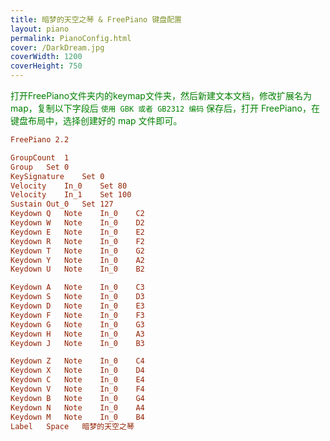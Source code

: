 ```yaml
---
title: 暗梦的天空之琴 & FreePiano 键盘配置
layout: piano
permalink: PianoConfig.html
cover: /DarkDream.jpg
coverWidth: 1200
coverHeight: 750
---
```


<font color="green">打开FreePiano文件夹内的keymap文件夹，然后新建文本文档，修改扩展名为map，复制以下字段后 <code>使用 GBK 或者 GB2312 编码</code> 保存后，打开 FreePiano，在键盘布局中，选择创建好的 map 文件即可。</font>
```ini
FreePiano 2.2

GroupCount	1
Group	Set	0
KeySignature	Set	0
Velocity	In_0	Set	80
Velocity	In_1	Set	100
Sustain	Out_0	Set	127
Keydown	Q	Note	In_0	C2
Keydown	W	Note	In_0	D2
Keydown	E	Note	In_0	E2
Keydown	R	Note	In_0	F2
Keydown	T	Note	In_0	G2
Keydown	Y	Note	In_0	A2
Keydown	U	Note	In_0	B2

Keydown	A	Note	In_0	C3
Keydown	S	Note	In_0	D3
Keydown	D	Note	In_0	E3
Keydown	F	Note	In_0	F3
Keydown	G	Note	In_0	G3
Keydown	H	Note	In_0	A3
Keydown	J	Note	In_0	B3

Keydown	Z	Note	In_0	C4
Keydown	X	Note	In_0	D4
Keydown	C	Note	In_0	E4
Keydown	V	Note	In_0	F4
Keydown	B	Note	In_0	G4
Keydown	N	Note	In_0	A4
Keydown	M	Note	In_0	B4
Label	Space	暗梦的天空之琴
```